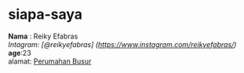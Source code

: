 # siapa-saya

**Nama** : Reiky Efabras <br />
_Intagram: [@reikyefabras] (https://www.instagram.com/reikyefabras/)_ <br />
**age**:23 <br/>
alamat: <ins>Perumahan Busur<ins>
